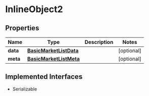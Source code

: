 

# InlineObject2


## Properties

Name | Type | Description | Notes
------------ | ------------- | ------------- | -------------
**data** | [**BasicMarketListData**](BasicMarketListData.md) |  |  [optional]
**meta** | [**BasicMarketListMeta**](BasicMarketListMeta.md) |  |  [optional]


## Implemented Interfaces

* Serializable



